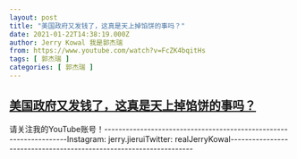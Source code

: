 ```yaml
---
layout: post
title: "美国政府又发钱了，这真是天上掉馅饼的事吗？"
date: 2021-01-22T14:38:19.000Z
author: Jerry Kowal 我是郭杰瑞
from: https://www.youtube.com/watch?v=FcZK4bqitHs
tags: [ 郭杰瑞 ]
categories: [ 郭杰瑞 ]
---
```

<!--1611326299000-->
[美国政府又发钱了，这真是天上掉馅饼的事吗？](https://www.youtube.com/watch?v=FcZK4bqitHs)
------

<div>
请关注我的YouTube账号！-------------------------------------------------------------------Instagram:  jerry.jieruiTwitter:  realJerryKowal-------------------------------------------------------------------
</div>
